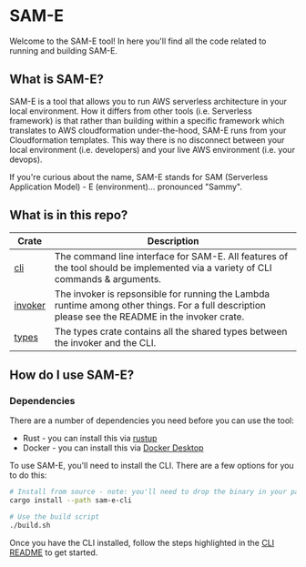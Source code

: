 # SAM-E

Welcome to the SAM-E tool! In here you'll find all the code related to running and building SAM-E.

## What is SAM-E?
SAM-E is a tool that allows you to run AWS serverless architecture in your local environment. How it differs from other tools (i.e. Serverless framework) is that rather than building within a specific framework which translates to AWS cloudformation under-the-hood, SAM-E runs from your Cloudformation templates. This way there is no disconnect between your local environment (i.e. developers) and your live AWS environment (i.e. your devops). 

If you're curious about the name, SAM-E stands for SAM (Serverless Application Model) - E (environment)... pronounced "Sammy".

## What is in this repo?

| Crate | Description |
|-------|-------------|
| [cli](./sam-e-cli/) | The command line interface for SAM-E. All features of the tool should be implemented via a variety of CLI commands & arguments. |
| [invoker](./sam-e-invoker/) | The invoker is repsonsible for running the Lambda runtime among other things. For a full description please see the README in the invoker crate. |
| [types](./sam-e-types/) | The types crate contains all the shared types between the invoker and the CLI. |

## How do I use SAM-E?

### Dependencies

There are a number of dependencies you need before you can use the tool:
* Rust - you can install this via [rustup](https://rustup.rs/)
* Docker - you can install this via [Docker Desktop](https://www.docker.com/products/docker-desktop)

To use SAM-E, you'll need to install the CLI. There are a few options for you to do this:

```bash
# Install from source - note: you'll need to drop the binary in your path/bin directory if you want to use globally
cargo install --path sam-e-cli

# Use the build script
./build.sh
```

Once you have the CLI installed, follow the steps highlighted in the [CLI README](./sam-e-cli/) to get started.

